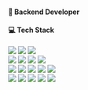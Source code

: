 #### 🌼 Backend Developer

#### 💻 Tech Stack
<!--
<img src="https://img.shields.io/badge/JAVA-FE9A2E?style=flat&logo=JAVA&logoColor=white"> <img src="https://img.shields.io/badge/SpringBoot-AEB404?style=flat&logo=SpringBoot&logoColor=white"> <img src="https://img.shields.io/badge/Spring-6DB33F?style=flat&logo=Spring&logoColor=white"> 
</br>
<img src="https://img.shields.io/badge/HTML5-E34F26?style=flat&logo=html5&logoColor=white"> <img src="https://img.shields.io/badge/CSS3-088A29?style=flat&logo=css3&logoColor=white"> <img src="https://img.shields.io/badge/JavaScript-5F4C0B?style=flat&logo=javascript&logoColor=white"> <img src="https://img.shields.io/badge/jQuery-0769AD?style=flat&logo=jquery&logoColor=white"> </br>
<img src="https://img.shields.io/badge/MySQL-4479A1?style=flat&logo=MySQL&logoColor=white"> <img src="https://img.shields.io/badge/Oracle-AC58FA?style=flat&logo=Oracle&logoColor=white"> <img src="https://img.shields.io/badge/MariaDB-003545?style=flat&logo=mariadb&logoColor=white"> <img src="https://img.shields.io/badge/AmazonRDS-527FFF?style=flat&logo=AmazonRDS&logoColor=white"/> <img src="https://img.shields.io/badge/Redis-B43104?style=flat&logo=Redis&logoColor=white"/> </br>
<img src="https://img.shields.io/badge/GitHub-181717?style=flat&logo=GitHub&logoColor=white"/> <img src="https://img.shields.io/badge/Git-F05032?style=flat&logo=Git&logoColor=white"/> <img src="https://img.shields.io/badge/SVN-809CC9?style=flat&logo=subversion&logoColor=white"> 
 <img src="https://img.shields.io/badge/Eclipse-2C2255?style=flat&logo=eclipse&logoColor=white">
<img src="https://img.shields.io/badge/IntelliJ-000000?style=flat&logo=IntelliJIDEA&logoColor=white"/> 
</br>
-->
<img src="https://img.shields.io/badge/JAVA-424242?style=flat&logo=JAVA&logoColor=white"> <img src="https://img.shields.io/badge/SpringBoot-424242?style=flat&logo=SpringBoot&logoColor=white"> <img src="https://img.shields.io/badge/Spring-424242?style=flat&logo=Spring&logoColor=white"> 
</br>
<img src="https://img.shields.io/badge/HTML5-2E2E2E?style=flat&logo=html5&logoColor=white"> <img src="https://img.shields.io/badge/CSS3-2E2E2E?style=flat&logo=css3&logoColor=white"> <img src="https://img.shields.io/badge/JavaScript-2E2E2E?style=flat&logo=javascript&logoColor=white"> <img src="https://img.shields.io/badge/jQuery-2E2E2E?style=flat&logo=jquery&logoColor=white"> </br>
<img src="https://img.shields.io/badge/MySQL-151515?style=flat&logo=MySQL&logoColor=white"> <img src="https://img.shields.io/badge/Oracle-151515?style=flat&logo=Oracle&logoColor=white"> <img src="https://img.shields.io/badge/MariaDB-151515?style=flat&logo=mariadb&logoColor=white"> <img src="https://img.shields.io/badge/AmazonRDS-151515?style=flat&logo=AmazonRDS&logoColor=white"/> <img src="https://img.shields.io/badge/Redis-151515?style=flat&logo=Redis&logoColor=white"/> </br>
<img src="https://img.shields.io/badge/GitHub-000000?style=flat&logo=GitHub&logoColor=white"/> <img src="https://img.shields.io/badge/Git-000000?style=flat&logo=Git&logoColor=white"/> <img src="https://img.shields.io/badge/SVN-000000?style=flat&logo=subversion&logoColor=white"> 
 <img src="https://img.shields.io/badge/Eclipse-000000?style=flat&logo=eclipse&logoColor=white">
<img src="https://img.shields.io/badge/IntelliJ-000000?style=flat&logo=IntelliJIDEA&logoColor=white"/> 
</br>
